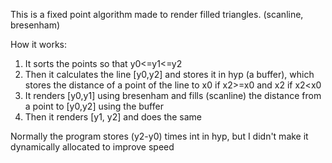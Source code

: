 This is a fixed point algorithm made to render filled triangles. (scanline, bresenham)

How it works:
  1. It sorts the points so that y0<=y1<=y2
  2. Then it calculates the line [y0,y2] and stores it in hyp (a buffer), which stores the distance of a point of the line to x0 if x2>=x0 and x2 if x2<x0
  3. It renders [y0,y1] using bresenham and fills (scanline) the distance from a point to [y0,y2] using the buffer
  4. Then it renders [y1, y2] and does the same



Normally the program stores (y2-y0) times int in hyp, but I didn't make it dynamically allocated to improve speed
